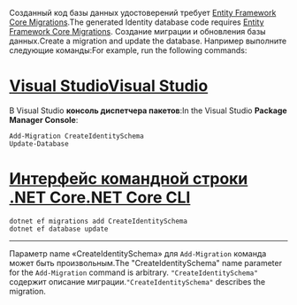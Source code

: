 <span data-ttu-id="cbc34-101">Созданный код базы данных удостоверений требует [Entity Framework Core Migrations](/ef/core/managing-schemas/migrations/).</span><span class="sxs-lookup"><span data-stu-id="cbc34-101">The generated Identity database code requires [Entity Framework Core Migrations](/ef/core/managing-schemas/migrations/).</span></span> <span data-ttu-id="cbc34-102">Создание миграции и обновления базы данных.</span><span class="sxs-lookup"><span data-stu-id="cbc34-102">Create a migration and update the database.</span></span> <span data-ttu-id="cbc34-103">Например выполните следующие команды:</span><span class="sxs-lookup"><span data-stu-id="cbc34-103">For example, run the following commands:</span></span>

# <a name="visual-studiotabvisual-studio"></a>[<span data-ttu-id="cbc34-104">Visual Studio</span><span class="sxs-lookup"><span data-stu-id="cbc34-104">Visual Studio</span></span>](#tab/visual-studio)

<span data-ttu-id="cbc34-105">В Visual Studio **консоль диспетчера пакетов**:</span><span class="sxs-lookup"><span data-stu-id="cbc34-105">In the Visual Studio **Package Manager Console**:</span></span>

```PMC
Add-Migration CreateIdentitySchema
Update-Database
```

# <a name="net-core-clitabnetcore-cli"></a>[<span data-ttu-id="cbc34-106">Интерфейс командной строки .NET Core</span><span class="sxs-lookup"><span data-stu-id="cbc34-106">.NET Core CLI</span></span>](#tab/netcore-cli)

```cli
dotnet ef migrations add CreateIdentitySchema
dotnet ef database update
```

---

<span data-ttu-id="cbc34-107">Параметр name «CreateIdentitySchema» для `Add-Migration` команда может быть произвольным.</span><span class="sxs-lookup"><span data-stu-id="cbc34-107">The "CreateIdentitySchema" name parameter for the `Add-Migration` command is arbitrary.</span></span> <span data-ttu-id="cbc34-108">`"CreateIdentitySchema"` содержит описание миграции.</span><span class="sxs-lookup"><span data-stu-id="cbc34-108">`"CreateIdentitySchema"` describes the migration.</span></span>
